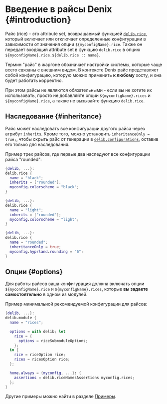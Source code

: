 # Введение в райсы Denix {#introduction}
Райс (rice) - это attribute set, возвращаемый функцией [`delib.rice`](/ru/rices/structure), который включает или отключает определенные конфигурации в зависимости от значения опции `${myconfigName}.rice`. Также он передает входящий attribute set в функцию `delib.rice` в опцию `${myconfigName}.rice.${delib.rice :: name}`.

Термин "райс" в жаргоне обозначает настройки системы, которые чаще всего связаны с внешним видом. В контексте Denix райс представляет собой конфигурацию, которую можно применить **к любому** хосту, и она будет работать корректно.

При этом райсы не являются обязательными - если вы не хотите их использовать, просто не добавляйте опции `${myconfigName}.rices` и `${myconfigName}.rice`, а также не вызывайте функцию `delib.rice`.

## Наследование {#inheritance}
Райс может наследовать все конфигурации другого райса через атрибут `inherits`. Кроме того, можно установить `inheritanceOnly = true;`, чтобы скрыть райс от генерации в [`delib.configurations`](/ru/configurations/introduction), оставив его только для наследования.

Пример трех райсов, где первые два наследуют все конфигурации райса "rounded":

```nix
{delib, ...}:
delib.rice {
  name = "black";
  inherits = ["rounded"];
  myconfig.colorscheme = "black";
}
```

```nix
{delib, ...}:
delib.rice {
  name = "light";
  inherits = ["rounded"];
  myconfig.colorscheme = "light";
}
```

```nix
{delib, ...}:
delib.rice {
  name = "rounded";
  inheritanceOnly = true;
  myconfig.hyprland.rounding = "6";
}
```

## Опции {#options}
Для работы райсов ваша конфигурация должна включать опции `${myconfigName}.rice` и `${myconfigName}.rices`, которые **вы задаете самостоятельно** в одном из модулей.

Пример минимальной рекомендуемой конфигурации для райсов:

```nix
{delib, ...}:
delib.module {
  name = "rices";

  options = with delib; let
    rice = {
      options = riceSubmoduleOptions;
    };
  in {
    rice = riceOption rice;
    rices = ricesOption rice;
  };

  home.always = {myconfig, ...}: {
    assertions = delib.riceNamesAssertions myconfig.rices;
  };
}
```

Другие примеры можно найти в разделе [Примеры](/ru/rices/examples). 
